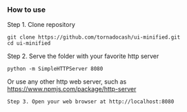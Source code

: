 ### How to use

Step 1. Clone repository

```
git clone https://github.com/tornadocash/ui-minified.git
cd ui-minified
```

Step 2. Serve the folder with your favorite http server

```
python -m SimpleHTTPServer 8080
```

Or use any other http web server, such as https://www.npmjs.com/package/http-server

```
Step 3. Open your web browser at http://localhost:8080
```